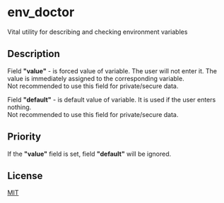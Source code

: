 # env_doctor

Vital utility for describing and checking environment variables

## Description

Field **"value"** - is forced value of variable.
The user will not enter it.
The value is immediately assigned to the corresponding variable.  
Not recommended to use this field for private/secure data.

Field **"default"** - is default value of variable.
It is used if the user enters nothing.  
Not recommended to use this field for private/secure data.

## Priority
If the **"value"** field is set, field **"default"** will be ignored.

## License

  [MIT](LICENSE)
